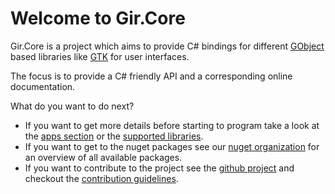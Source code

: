 # Welcome to Gir.Core

Gir.Core is a project which aims to provide C# bindings for different [GObject] based libraries like [GTK] for user interfaces.

The focus is to provide a C# friendly API and a corresponding online documentation.

What do you want to do next?
* If you want to get more details before starting to program take a look at the [apps section](docs/apps.md) or the [supported libraries](docs/libraries.md).
* If you want to get to the nuget packages see our [nuget organization](https://www.nuget.org/profiles/GirCore) for an overview of all available packages.
* If you want to contribute to the project see the [github project](https://github.com/gircore/gir.core) and checkout the [contribution guidelines](docs/contributing.md).

[GObject]: https://developer.gnome.org/gobject/stable/
[GTK]: https://gtk.org/
